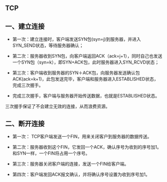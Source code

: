 ## TCP

## 一、建立连接

- 第一次：建立连接时，客户端发送SYN包(syn=j)到服务器，并进入SYN_SEND状态，等待服务器确认；

- 第二次：服务器收到SYN包，向客户端返回ACK（ack=j+1），同时自己也发送一个SYN包（syn=k），即SYN+ACK包，此时服务器进入SYN_RCVD状态；

- 第三次：客户端收到服务器的SYN＋ACK包，向服务器发送确认包ACK(ack=k+1)，此包发送完毕，客户端和服务器进入ESTABLISHED状态，完成三次握手。

- 完成三次握手，客户端与服务器开始传送数据，也就是ESTABLISHED状态。

三次握手保证了不会建立无效的连接，从而浪费资源。

## 二、断开连接

- 第一次： TCP客户端发送一个FIN，用来关闭客户到服务器的数据传送。

- 第二次：服务器收到这个FIN，它发回一个ACK，确认序号为收到的序号加1。和SYN一样，一个FIN将占用一个序号。

- 第三次：服务器关闭客户端的连接，发送一个FIN给客户端。

- 第四次：客户端发回ACK报文确认，并将确认序号设置为收到序号加1。

